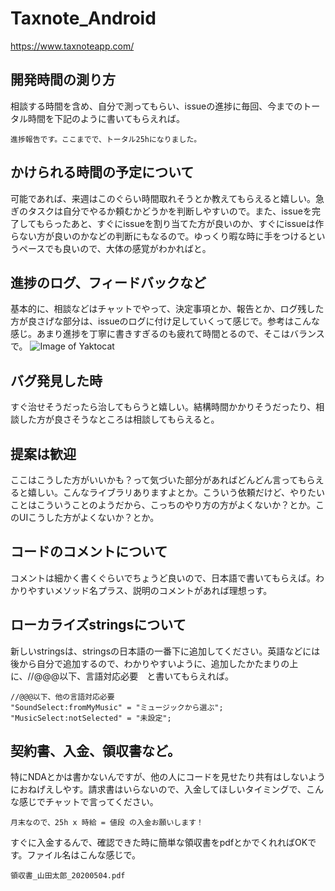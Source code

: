 # Taxnote_Android

https://www.taxnoteapp.com/

## 開発時間の測り方
相談する時間を含め、自分で測ってもらい、issueの進捗に毎回、今までのトータル時間を下記のように書いてもらえれば。

```
進捗報告です。ここまでで、トータル25hになりました。
```

## かけられる時間の予定について
可能であれば、来週はこのぐらい時間取れそうとか教えてもらえると嬉しい。急ぎのタスクは自分でやるか頼むかどうかを判断しやすいので。また、issueを完了してもらったあと、すぐにissueを割り当てた方が良いのか、すぐにissueは作らない方が良いのかなどの判断にもなるので。ゆっくり暇な時に手をつけるというペースでも良いので、大体の感覚がわかればと。

## 進捗のログ、フィードバックなど
基本的に、相談などはチャットでやって、決定事項とか、報告とか、ログ残した方が良さげな部分は、issueのログに付け足していくって感じで。参考はこんな感じ。あまり進捗を丁寧に書きすぎるのも疲れて時間とるので、そこはバランスで。
![Image of Yaktocat](https://user-images.githubusercontent.com/614288/81285404-6d387000-909a-11ea-83bf-fd9c70e34162.png)



## バグ発見した時
すぐ治せそうだったら治してもらうと嬉しい。結構時間かかりそうだったり、相談した方が良さそうなところは相談してもらえると。

## 提案は歓迎
ここはこうした方がいいかも？って気づいた部分があればどんどん言ってもらえると嬉しい。こんなライブラリありますよとか。こういう依頼だけど、やりたいことはこういうことのようだから、こっちのやり方の方がよくないか？とか。このUIこうした方がよくないか？とか。

## コードのコメントについて
コメントは細かく書くぐらいでちょうど良いので、日本語で書いてもらえば。わかりやすいメソッド名プラス、説明のコメントがあれば理想っす。

## ローカライズstringsについて
新しいstringsは、stringsの日本語の一番下に追加してください。英語などには後から自分で追加するので、わかりやすいように、追加したかたまりの上に、//@@@以下、言語対応必要　と書いてもらえれば。

```
//@@@以下、他の言語対応必要
"SoundSelect:fromMyMusic" = "ミュージックから選ぶ";
"MusicSelect:notSelected" = "未設定";
```

## 契約書、入金、領収書など。
特にNDAとかは書かないんですが、他の人にコードを見せたり共有はしないようにおねげえしやす。請求書はいらないので、入金してほしいタイミングで、こんな感じでチャットで言ってください。

```
月末なので、25h x 時給 = 値段 の入金お願いします！
```

すぐに入金するんで、確認できた時に簡単な領収書をpdfとかでくれればOKです。ファイル名はこんな感じで。

```
領収書_山田太郎_20200504.pdf
```




‌

